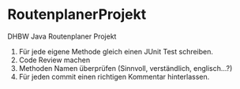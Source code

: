 RoutenplanerProjekt
===================

DHBW Java Routenplaner Projekt

1. Für jede eigene Methode gleich einen JUnit Test schreiben.
2. Code Review machen
3. Methoden Namen überprüfen (Sinnvoll, verständlich, englisch...?)
4. Für jeden commit einen richtigen Kommentar hinterlassen.
